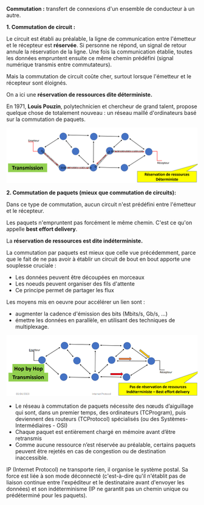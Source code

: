 **Commutation :** transfert de connexions d'un ensemble de conducteur à un autre.

**1. Commutation de circuit :**

Le circuit est établi au préalable,  la ligne de communication entre l'émetteur et le récepteur est **réservée**. Si personne ne répond, un signal de retour annule la réservation de la ligne.
Une fois la communication établie, toutes les données empruntent ensuite ce même chemin prédéfini (signal numérique transmis entre commutateurs).

Mais la commutation de circuit coûte cher, surtout lorsque l'émetteur et le récepteur sont éloignés.

On a ici une **réservation de ressources dite déterministe.**

En 1971, **Louis Pouzin**, polytechnicien et chercheur de grand talent, propose quelque chose de totalement nouveau : un réseau maillé d'ordinateurs basé sur la commutation de paquets.

![Commutation de circuits](./img/commutationcircuits.png)

**2. Commutation de paquets (mieux que commutation de circuits):**

Dans ce type de commutation, aucun circuit n'est prédéfini entre l'émetteur et le récepteur.

Les paquets n'empruntent pas forcément le même chemin. C'est ce qu'on appelle **best effort delivery**.

La **réservation de ressources est dite indéterministe.**

La commutation par paquets est mieux que celle vue précédemment, parce que le fait de ne pas avoir à établir un circuit de bout en bout apporte une souplesse cruciale :

- Les données peuvent être découpées en morceaux
- Les noeuds peuvent organiser des fils d'attente
- Ce principe permet de partager les flux

Les moyens mis en oeuvre pour accélérer un lien sont :

- augmenter la cadence d'émission des bits (Mbits/s, Gb/s, ...)
- émettre les données en parallèle, en utilisant des techniques de multiplexage.

![Commutation de paquets](./img/commutationpaquets.png)

- Le réseau à commutation de paquets nécessite des nœuds d’aiguillage qui
sont, dans un premier temps, des ordinateurs (TCProgram), puis deviennent
des routeurs (TCProtocol) spécialisés (ou des Systèmes-Intermédiaires - OSI)
- Chaque paquet est entièrement chargé en mémoire avant d’être retransmis
- Comme aucune ressource n’est réservée au préalable, certains paquets
peuvent être rejetés en cas de congestion ou de destination inaccessible.

IP (Internet Protocol) ne transporte rien, il organise le système postal. Sa force est liée à son mode déconnecté (c'est-à-dire qu'il n'établit pas de liaison continue entre l'expéditeur et le destinataire avant d'envoyer les données) et son indéterminisme (IP ne garantit pas un chemin unique ou prédéterminé pour les paquets).